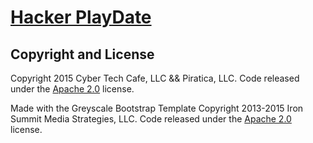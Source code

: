 # [Hacker PlayDate](http://hackerplaydate.org/)

## Copyright and License
Copyright 2015 Cyber Tech Cafe, LLC && Piratica, LLC. Code released under the [Apache 2.0](http://www.apache.org/licenses/LICENSE-2.0) license.

Made with the Greyscale Bootstrap Template
Copyright 2013-2015 Iron Summit Media Strategies, LLC. Code released under the [Apache 2.0](https://github.com/IronSummitMedia/startbootstrap-grayscale/blob/gh-pages/LICENSE) license.